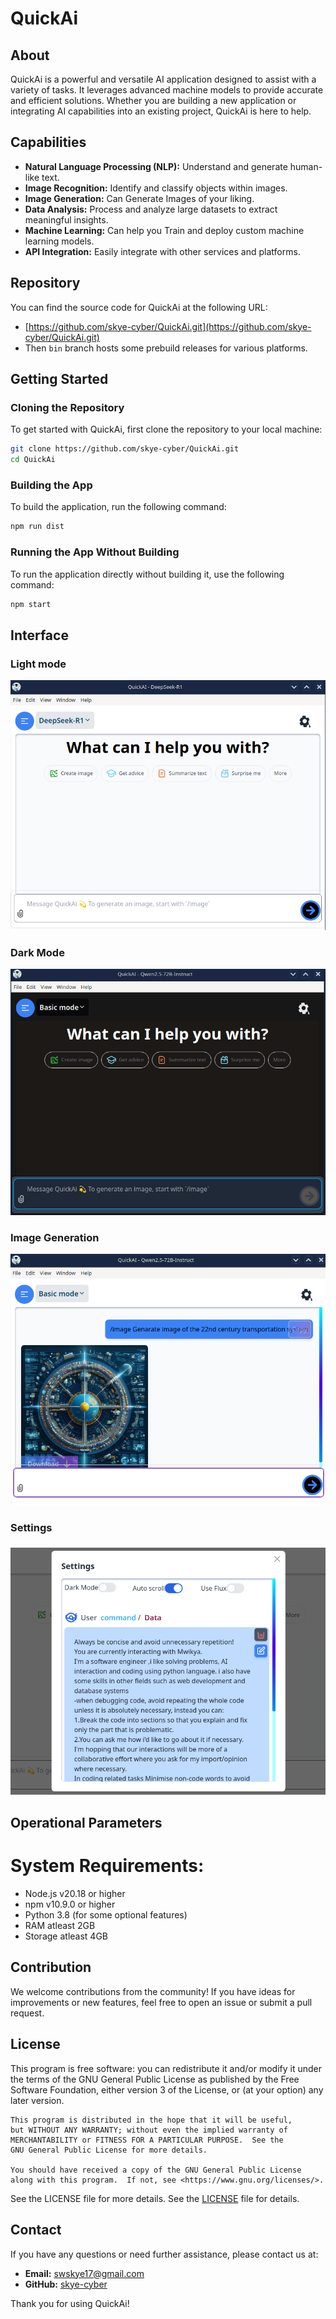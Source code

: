 # QuickAi

## About

QuickAi is a powerful and versatile AI application designed to assist with a variety of tasks. It leverages advanced machine models to provide accurate and efficient solutions. Whether you are building a new application or integrating AI capabilities into an existing project, QuickAi is here to help.

## Capabilities

- **Natural Language Processing (NLP):** Understand and generate human-like text.
- **Image Recognition:** Identify and classify objects within images.
- **Image Generation:** Can Generate Images of your liking.
- **Data Analysis:** Process and analyze large datasets to extract meaningful insights.
- **Machine Learning:** Can help you Train and deploy custom machine learning models.
- **API Integration:** Easily integrate with other services and platforms.

## Repository
You can find the source code for QuickAi at the following URL:
- [https://github.com/skye-cyber/QuickAi.git](https://github.com/skye-cyber/QuickAi.git)
- Then ``bin`` branch hosts some prebuild releases for various platforms.

## Getting Started

### Cloning the Repository

To get started with QuickAi, first clone the repository to your local machine:

```bash
git clone https://github.com/skye-cyber/QuickAi.git
cd QuickAi
```
### Building the App
To build the application, run the following command:

```bash
npm run dist
```

### Running the App Without Building
To run the application directly without building it, use the following command:

```bash
npm start
```

## Interface
### Light mode
![light-preview](./src/common/light-preview.png)
### Dark Mode
![dark-preview](./src/common/dark-preview.png)
### Image Generation
![image-preview](./src/common/image-preview.png)
### Settings
![modal-light](./src/common/modal-light.png)

## Operational Parameters
# System Requirements:
- Node.js v20.18 or higher
- npm v10.9.0 or higher
- Python 3.8 (for some optional features)
- RAM atleast 2GB
- Storage atleast 4GB

## Contribution
We welcome contributions from the community! If you have ideas for improvements or new features, feel free to open an issue or submit a pull request.

## License
This program is free software: you can redistribute it and/or modify
    it under the terms of the GNU General Public License as published by
    the Free Software Foundation, either version 3 of the License, or
    (at your option) any later version.

    This program is distributed in the hope that it will be useful,
    but WITHOUT ANY WARRANTY; without even the implied warranty of
    MERCHANTABILITY or FITNESS FOR A PARTICULAR PURPOSE.  See the
    GNU General Public License for more details.

    You should have received a copy of the GNU General Public License
    along with this program.  If not, see <https://www.gnu.org/licenses/>.
    
  See the LICENSE file for more details. See the [LICENSE](LICENSE) file for details.

## Contact
If you have any questions or need further assistance, please contact us at:

- **Email:** [swskye17@gmail.com](mailto:swskye17@gmail.com)
- **GitHub:** [skye-cyber](https://github.com/skye-cyber)

Thank you for using QuickAi!
